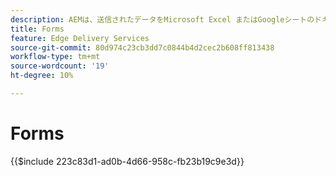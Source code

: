 ```yaml
---
description: AEMは、送信されたデータをMicrosoft Excel またはGoogleシートのドキュメントに取り込むフォームサービスを提供します。
title: Forms
feature: Edge Delivery Services
source-git-commit: 80d974c23cb3dd7c0844b4d2cec2b608ff813438
workflow-type: tm+mt
source-wordcount: '19'
ht-degree: 10%

---
```


# Forms

{{$include 223c83d1-ad0b-4d66-958c-fb23b19c9e3d}}
